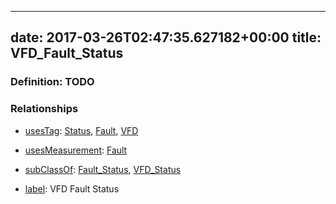 
---
date: 2017-03-26T02:47:35.627182+00:00
title: VFD_Fault_Status
---
### Definition: TODO

### Relationships

* [usesTag](https://brickschema.org/schema/1.0/BrickFrame#usesTag): [Status](https://brickschema.org/schema/1.0/BrickTag#Status), [Fault](https://brickschema.org/schema/1.0/BrickTag#Fault), [VFD](https://brickschema.org/schema/1.0/BrickTag#VFD)

* [usesMeasurement](https://brickschema.org/schema/1.0/BrickFrame#usesMeasurement): [Fault](https://brickschema.org/schema/1.0/Brick#Fault)

* [subClassOf](http://www.w3.org/2000/01/rdf-schema#subClassOf): [Fault_Status](https://brickschema.org/schema/1.0/Brick#Fault_Status), [VFD_Status](https://brickschema.org/schema/1.0/Brick#VFD_Status)

* [label](http://www.w3.org/2000/01/rdf-schema#label): VFD Fault Status
